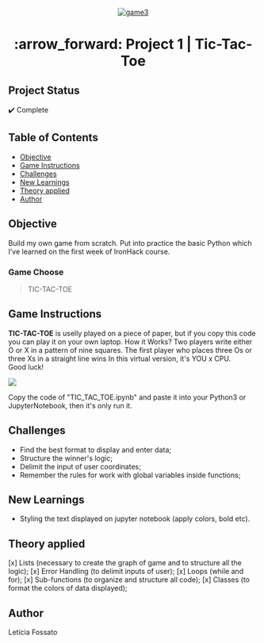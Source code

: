<p align="center"><a href="https://imgbb.com/"><img src="https://i.ibb.co/Jny8QCy/game3.jpg" alt="game3" border="0"></a></p>
<h1 align="center">:arrow_forward: Project 1 | Tic-Tac-Toe </h1>

## Project Status
:heavy_check_mark: Complete

## Table of Contents 
- [Objective](#objective)
- [Game Instructions](#Game-Instructions)
- [Challenges](#Challenges)
- [New Learnings](#New-Learnings)
- [Theory applied](#Theory-applied)
- [Author](#Author)

## Objective
Build my own game from scratch. Put into practice the basic Python which I’ve learned on the first week of IronHack course.

### Game Choose
> TIC-TAC-TOE

## Game Instructions
**TIC-TAC-TOE** is uselly played on a piece of paper, but if you copy this code you can play it on your own laptop.
How it Works? Two players write either O or X in a pattern of nine squares. The first player who places three Os or three Xs in a straight line wins In this virtual version, it's YOU x CPU.
<br>Good luck!<br>

![](https://media0.giphy.com/media/JTtbeZQ5PREQFzohgC/giphy.gif)

Copy the code of "TIC_TAC_TOE.ipynb" and paste it into your Python3 or JupyterNotebook, then it's only run it.

## Challenges
- Find the best format to display and enter data;
- Structure the winner's logic;
- Delimit the input of user coordinates;
- Remember the rules for work with global variables inside functions;

## New Learnings
- Styling the text displayed on jupyter notebook (apply colors, bold etc).

## Theory applied
[x] Lists (necessary to create the graph of game and to structure all the logic);
[x] Error Handling (to delimit inputs of user);
[x] Loops (while and for);
[x] Sub-functions (to organize and structure all code);
[x] Classes (to format the colors of data displayed);
 
## Author
Letícia Fossato

